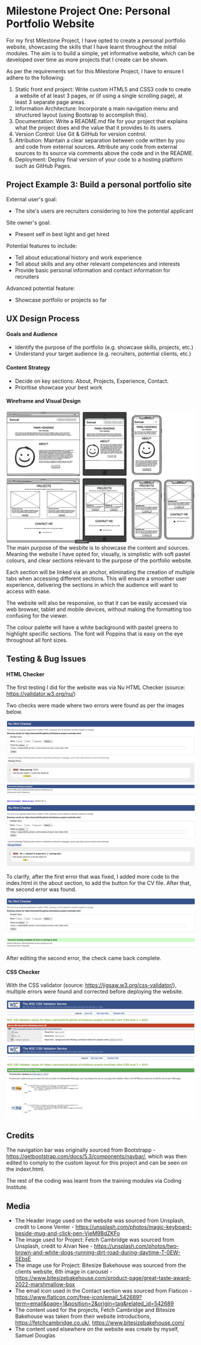 # Milestone Project One: Personal Portfolio Website

For my first Milestone Project, I have opted to create a personal portfolio website, showcasing the skills that I have learnt throughout the initial modules. The aim is to build a simple, yet informative website, which can be developed over time as more projects that I create can be shown. 

As per the requirements set for this Milestone Project, I have to ensure I adhere to the following:
1. Static front end project: Write custom HTML5 and CSS3 code to create a website of at least 3 pages, or (if using a single scrolling page), at least 3 separate page areas.
2. Information Architecture: Incorporate a main navigation menu and structured layout (using Bootsrap to accomplish this).
3. Documentation: Write a README.md file for your project that explains what the project does and the value that it provides to its users.
4. Version Control: Use Git & GitHub for version control.
5. Attribution: Maintain a clear separation between code written by you and code from external sources. Attribute any code from external sources to its source via comments above the code and in the README.
6. Deployment: Deploy final version of your code to a hosting platform such as GitHub Pages.

## Project Example 3: Build a personal portfolio site

External user's goal:
* The site's users are recruiters considering to hire the potential applicant

Site owner's goal:
* Present self in best light and get hired

Potential features to include:
* Tell about educational history and work experience
* Tell about skills and any other relevant competencies and interests
* Provide basic personal information and contact information for recruiters

Advanced potential feature:
* Showcase portfolio or projects so far

## UX Design Process

#### Goals and Audience
* Identify the purpose of the portfolio (e.g. showcase skills, projects, etc.)
* Understand your target audience (e.g. recruiters, potential clients, etc.)

#### Content Strategy
* Decide on key sections: About, Projects, Experience, Contact.
* Prioritise showcase your best work

#### Wireframe and Visual Design
![image alt](https://github.com/samueld164/milestone-project-one/blob/271d9de80ddd3590675bd3a00b25130556ce4a2f/wireframes.png)
The main purpose of the wesbite is to showcase the content and sources. Meaning the website I have opted for, visually, is simplistic with soft pastel colours, and clear sections relevant to the purpose of the portfolio website. 

Each section will be linked via an anchor, eliminating the creation of multiple tabs when accessing different sections. This will ensure a smoother user experience, delivering the sections in which the audience will want to access with ease.

The website will also be responsive, so that it can be easily accessed via web browser, tablet and mobile devices, without making the formatting too confusing for the viewer.

The colour palette will have a white background with pastel greens to highlight specific sections. The font will Poppins that is easy on the eye throughout all font sizes. 

## Testing & Bug Issues

#### HTML Checker

The first testing I did for the website was via Nu HTML Checker (source: https://validator.w3.org/nu/)

Two checks were made where two errors were found as per the images below.

![image alt](https://github.com/samueld164/milestone-project-one/blob/0dd12c98802000d92d0581d0ed1dc34d722cb25e/nu%20html%20checker%201.png)
![image alt](https://github.com/samueld164/milestone-project-one/blob/1b7c8dab6fb42a2b9dc65bcf882605dc74089aee/nu%20html%20checker%201.1.png)

To clarify, after the first error that was fixed, I added more code to the index.html in the about section, to add the button for the CV file. After that, the second error was found.

![image alt](https://github.com/samueld164/milestone-project-one/blob/1b7c8dab6fb42a2b9dc65bcf882605dc74089aee/nu%20html%20checker%203.png)

After editing the second error, the check came back complete.

#### CSS Checker

With the CSS validator (source: https://jigsaw.w3.org/css-validator/), multiple errors were found and corrected before deploying the website.

![image alt](https://github.com/samueld164/milestone-project-one/blob/1b7c8dab6fb42a2b9dc65bcf882605dc74089aee/w3c%20validation%201.png)
![imahe alt](https://github.com/samueld164/milestone-project-one/blob/1b7c8dab6fb42a2b9dc65bcf882605dc74089aee/w3c%20validation%202.png)

## Credits

The navigation bar was originally sourced from Bootstrapp - https://getbootstrap.com/docs/5.3/components/navbar/, which was then edited to comply to the custom layout for this project and can be seen on the indext.html.

The rest of the coding was learnt from the training modules via Coding Institute.

## Media

* The Header image used on the website was sourced from Unsplash, credit to Leone Venter - https://unsplash.com/photos/magic-keyboard-beside-mug-and-click-pen-VieM9BdZKFo
* The image used for Project: Fetch Cambridge was sourced from Unsplash, credit to Alvan Nee - https://unsplash.com/photos/two-brown-and-white-dogs-running-dirt-road-during-daytime-T-0EW-SEbsE
* The image use for Project: Bitesize Bakehouse was sourced from the clients website, 6th image in carousel - https://www.bitesizebakehouse.com/product-page/great-taste-award-2022-marshmallow-box
* The email icon used in the Contact section was sourced from Flaticon - https://www.flaticon.com/free-icon/email_542689?term=email&page=1&position=2&origin=tag&related_id=542689
* The content used for the projects, Fetch Cambridge and Bitesize Bakehouse was taken from their website introductions, https://fetchcambridge.co.uk/, https://www.bitesizebakehouse.com/
* The content used elsewhere on the website was create by myself, Samuel Douglas


